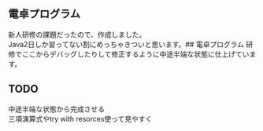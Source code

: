## 電卓プログラム
新人研修の課題だったので、作成しました。<br>
Java2日しか習ってない割にめっちゃきついと思います。## 電卓プログラム
研修でここからデバッグしたりして修正するように中途半端な状態に仕上げています。<br>

## TODO
中途半端な状態から完成させる<br>
三項演算式やtry with resorces使って見やすく<br>

